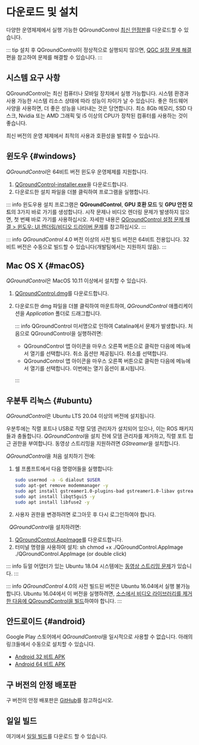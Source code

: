 # 다운로드 및 설치

다양한 운영체제에서 실행 가능한 QGroundControl [최신 안정판](../releases/release_notes.md)를 다운로드할 수 있습니다.

::: tip
설치 후 QGroundControl이 정상적으로 실행되지 않으면, [QGC 설정 문제 해결](../troubleshooting/qgc_setup.md)편을 참고하여 문제를 해결할 수 있습니다.
:::

## 시스템 요구 사항

QGroundControl는 최신 컴퓨터나 모바일 장치에서 실행 가능합니다. 시스템 환경과 사용 가능한 시스템 리소스 상태에 따라 성능이 차이가 날 수 있습니다. 좋은 하드웨어 사양을 사용하면, 더 좋은 성능을 나타내는 것은 당연합니다. 최소 8Gb 메모리, SSD 다스크, Nvidia 또는 AMD 그래픽 및 i5 이상의 CPU가 장착된 컴퓨터를 사용하는 것이 좋습니다.

최신 버전의 운영 체제에서 최적의 사용과 호환성을 발휘할 수 있습니다.

## 윈도우  {#windows}

*QGroundControl*은 64비트 버전 윈도우 운영체제를 지원합니다.

1. [QGroundControl-installer.exe](https://d176tv9ibo4jno.cloudfront.net/latest/QGroundControl-installer.exe)을 다운로드합니다.
2. 다운로드한 설치 파일을 더블 클릭하여 프로그램을 실행합니다.

::: info
윈도우용 설치 프로그램은 **QGroundControl**, **GPU 호환 모드** 및 **GPU 안전 모드**의 3가지 바로 가기를 생성합니다. 시작 문제나 비디오 렌더링 문제가 발생하지 않으면, 첫 번째 바로 가기를 사용하십시오. 자세한 내용은 [QGroundControl 설정 문제 해결 > 윈도우: UI 렌더링/비디오 드라이버 문제](../troubleshooting/qgc_setup.md#opengl_troubleshooting)를 참고하십시오.
:::


::: info
_QGroundControl_ 4.0 버전 이상의 사전 빌드 버전은 64비트 전용입니다. 32비트 버전은 수동으로 빌드할 수 있습니다(개발팀에서는 지원하지 않음).
:::

## Mac OS X  {#macOS}

*QGroundControl*은 MacOS 10.11 이상에서 설치할 수 있습니다. <!-- match version using https://dev.qgroundcontrol.com/master/en/getting_started/#native-builds -->

<!-- usually based on Qt macOS dependency -->

1. [QGroundControl.dmg](https://d176tv9ibo4jno.cloudfront.net/latest/QGroundControl.dmg)를 다운로드합니다.
2. 다운로드한 dmg 파일을 더블 클릭하여 마운트하여, *QGroundControl* 애플리케이션을 *Application* 폴더로 드래그합니다.
    
    ::: info
    QGroundControl 미서명으로 인하여 Catalina에서 문제가 발생합니다. 처음으로 QGroundControl을 실행하려면:
    
    * QGroundControl 앱 아이콘을 마우스 오른쪽 버튼으로 클릭한 다음에 메뉴에서 열기를 선택합니다. 취소 옵션만 제공됩니다. 취소를 선택합니다.
    * QGroundControl 앱 아이콘을 마우스 오른쪽 버튼으로 클릭한 다음에 메뉴에서 열기를 선택합니다. 이번에는 열기 옵션이 표시됩니다.

    :::


## 우분투 리눅스 {#ubuntu}

*QGroundControl*은 Ubuntu LTS 20.04 이상의 버전에 설치됩니다.

우분투에는 직렬 포트나 USB로 직렬 모뎀 관리자가 설치되어 있으나, 이는 ROS 패키지들과 충돌합니다. *QGroundControl*을 설치 전에 모뎀 관리자를 제거하고, 직렬 포트 접근 권한을 부여합니다. 동영상 스트리밍을 지원하려면 *GStreamer*을 설치합니다.

*QGroundControl*을 처음 설치하기 전에:

1. 쉘 프롬프트에서 다음 명령어들을 실행합니다:
    
    ```sh
    sudo usermod -a -G dialout $USER
    sudo apt-get remove modemmanager -y
    sudo apt install gstreamer1.0-plugins-bad gstreamer1.0-libav gstreamer1.0-gl -y
    sudo apt install libqt5gui5 -y
    sudo apt install libfuse2 -y
    ```
    
    <!-- Note, remove install of libqt5gui5 https://github.com/mavlink/qgroundcontrol/issues/10176 fixed -->

2. 사용자 권한을 변경하려면 로그아웃 후 다시 로그인하여야 합니다.

&nbsp; *QGroundControl*을 설치하려면:

1. [QGroundControl.AppImage](https://d176tv9ibo4jno.cloudfront.net/latest/QGroundControl.AppImage)를 다운로드합니다.
2. 터미널 명령을 사용하여 설치: 
        sh
        chmod +x ./QGroundControl.AppImage
        ./QGroundControl.AppImage  (or double click)

::: info
듀얼 어댑터가 있는 Ubuntu 18.04 시스템에는 [동영상 스트리밍 문제](../troubleshooting/qgc_setup.md#dual_vga)가 있습니다.
:::


::: info
*QGroundControl* 4.0의 사전 빌드된 버전은 Ubuntu 16.04에서 실행 불가능합니다. Ubuntu 16.04에서 이 버전을 실행하려면, [소스에서 비디오 라이브러리를 제거한 다음에 QGroundControl을 빌드](https://dev.qgroundcontrol.com/en/getting_started/)하여야 합니다.
:::

## 안드로이드 {#android}

Google Play 스토어에서 *QGroundControl*을 일시적으로 사용할 수 없습니다. 아래의 링크들에서 수동으로 설치할 수 있습니다.

* [Android 32 비트 APK](https://qgroundcontrol.s3-us-west-2.amazonaws.com/latest/QGroundControl32.apk)
* [Android 64 비트 APK](https://qgroundcontrol.s3-us-west-2.amazonaws.com/latest/QGroundControl64.apk)

## 구 버전의 안정 배포판

구 버전의 안정 배포판은 <a href="https://github.com/mavlink/qgroundcontrol/releases/" target="_blank">GitHub</a>를 참고하십시오.

## 일일 빌드

여기에서 [일일 빌드](../releases/daily_builds.md)를 다운로드 할 수 있습니다.